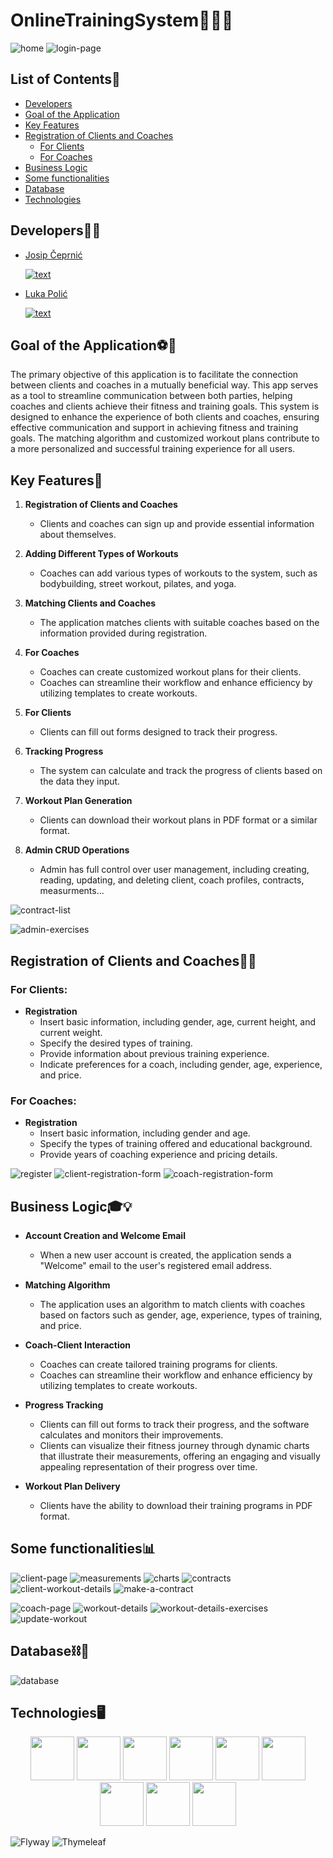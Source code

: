 # OnlineTrainingSystem💪🏋️‍♀️

![home](https://github.com/Cepa95/OnlineTrainingSystem/assets/124800316/9dbf35cf-370d-4d46-916f-830bb709b18c)
![login-page](https://github.com/Cepa95/OnlineTrainingSystem/assets/124800316/c7d24cc9-6f8c-4120-8d8b-82d97d198851)


## List of Contents📜
* [Developers](#developers)
* [Goal of the Application](#goal-of-the-application)
* [Key Features](#key-features)
* [Registration of Clients and Coaches](#registration-of-clients-and-coaches)
  * [For Clients](#for-clients)
  * [For Coaches](#for-coaches)  
* [Business Logic](#business-logic)
* [Some functionalities](#some-functionalities)
* [Database](#database)
* [Technologies](#technologies)


## Developers👨‍💻
* [Josip Čeprnić](https://github.com/Cepa95)
  
  [![text](https://img.shields.io/badge/LinkedIn-0077B5?style=for-the-badge&logo=linkedin&logoColor=white)](https://www.linkedin.com/in/josip-ceprnic/)
  
* [Luka Polić](https://github.com/PolicLL)
  
  [![text](https://img.shields.io/badge/LinkedIn-0077B5?style=for-the-badge&logo=linkedin&logoColor=white)](https://www.linkedin.com/in/luka-polic-a3a848231/)



## Goal of the Application⚽🥅
The primary objective of this application is to facilitate the connection between clients and coaches in a mutually beneficial way. This app serves as a tool to streamline communication between both parties, helping coaches and clients achieve their fitness and training goals. This system is designed to enhance the experience of both clients and coaches, ensuring effective communication and support in achieving fitness and training goals. The matching algorithm and customized workout plans contribute to a more personalized and successful training experience for all users.

## Key Features🔑

1. **Registration of Clients and Coaches**
   - Clients and coaches can sign up and provide essential information about themselves.

2. **Adding Different Types of Workouts**
   - Coaches can add various types of workouts to the system, such as bodybuilding, street workout, pilates, and yoga.

3. **Matching Clients and Coaches**
   - The application matches clients with suitable coaches based on the information provided during registration.

4. **For Coaches**
   - Coaches can create customized workout plans for their clients.
   - Coaches can streamline their workflow and enhance efficiency by utilizing templates to create workouts.

5. **For Clients**
   - Clients can fill out forms designed to track their progress.

6. **Tracking Progress**
   - The system can calculate and track the progress of clients based on the data they input.

7. **Workout Plan Generation**
   - Clients can download their workout plans in PDF format or a similar format.
     
8. **Admin CRUD Operations**
   - Admin has full control over user management, including creating, reading, updating, and deleting client, coach profiles, contracts, measurments...

     

![contract-list](https://github.com/Cepa95/OnlineTrainingSystem/assets/124800316/08d100e0-4386-4492-9e5e-e16bf4aade97)

![admin-exercises](https://github.com/Cepa95/OnlineTrainingSystem/assets/124800316/43ddf960-7444-479e-a1eb-aaf5832e1457)


## Registration of Clients and Coaches📲📝

### For Clients:

- **Registration**
  - Insert basic information, including gender, age, current height, and current weight.
  - Specify the desired types of training.
  - Provide information about previous training experience.
  - Indicate preferences for a coach, including gender, age, experience, and price.

### For Coaches:

- **Registration**
  - Insert basic information, including gender and age.
  - Specify the types of training offered and educational background.
  - Provide years of coaching experience and pricing details.

![register](https://github.com/Cepa95/OnlineTrainingSystem/assets/124800316/9793e2e5-35a1-4e56-8c85-916d79ef6eb3)
![client-registration-form](https://github.com/Cepa95/OnlineTrainingSystem/assets/124800316/d26b0ea3-e063-437b-b27d-af7aa89ce614)
![coach-registration-form](https://github.com/Cepa95/OnlineTrainingSystem/assets/124800316/6f0632bf-cf11-491b-b760-42ed87b76fa4)



## Business Logic🎓💡

- **Account Creation and Welcome Email**
  - When a new user account is created, the application sends a "Welcome" email to the user's registered email address.

- **Matching Algorithm**
  - The application uses an algorithm to match clients with coaches based on factors such as gender, age, experience, types of training, and price.

- **Coach-Client Interaction**
  - Coaches can create tailored training programs for clients.
  - Coaches can streamline their workflow and enhance efficiency by utilizing templates to create workouts.

- **Progress Tracking**
  - Clients can fill out forms to track their progress, and the software calculates and monitors their improvements.
  - Clients can visualize their fitness journey through dynamic charts that illustrate their measurements, offering an engaging and visually appealing representation of their progress over time.

- **Workout Plan Delivery**
  - Clients have the ability to download their training programs in PDF format.



## Some functionalities📊

![client-page](https://github.com/Cepa95/OnlineTrainingSystem/assets/124800316/09bd3fca-ed70-4ce7-af6e-ddf259fb5865)
![measurements](https://github.com/Cepa95/OnlineTrainingSystem/assets/124800316/9aa65ead-740a-4bb7-ba34-a7b0471a2f7e)
![charts](https://github.com/Cepa95/OnlineTrainingSystem/assets/124800316/33aae7e2-a115-4417-a01c-71916a3bcac8)
![contracts](https://github.com/Cepa95/OnlineTrainingSystem/assets/124800316/b0b49387-bcc4-4dd4-a5b1-4138383b3e7d)
![client-workout-details](https://github.com/Cepa95/OnlineTrainingSystem/assets/124800316/6fd9479e-2f5c-4b5c-9b9e-3a2756e7ddd0)
![make-a-contract](https://github.com/Cepa95/OnlineTrainingSystem/assets/124800316/4a406b00-c5c1-4f22-a64c-ddeaa6d74ceb)


![coach-page](https://github.com/Cepa95/OnlineTrainingSystem/assets/124800316/42b57039-50aa-48de-a92d-168cd7511dc5)
![workout-details](https://github.com/Cepa95/OnlineTrainingSystem/assets/124800316/31c4cf26-96eb-437e-b3d0-81b4b67cc0b8)
![workout-details-exercises](https://github.com/Cepa95/OnlineTrainingSystem/assets/124800316/47662e1a-82e0-4dbb-8fe9-5ffe37584ff7)
![update-workout](https://github.com/Cepa95/OnlineTrainingSystem/assets/124800316/4792b137-52c1-4879-bd27-176286b71ca5)


## Database⛓🔑
![database](https://github.com/OSS-Java-Seminar-2023/OnlineTrainingSystem/assets/124800316/3826f440-fc49-43d3-a68c-f4211f2fb792)


## Technologies🖥
  <p align="center">
  <img src="https://cdn.jsdelivr.net/gh/devicons/devicon/icons/java/java-original-wordmark.svg" height="70"/>
  <img src="https://cdn.jsdelivr.net/gh/devicons/devicon/icons/spring/spring-original-wordmark.svg" height="70"/>  
  <img src="https://cdn.jsdelivr.net/gh/devicons/devicon/icons/intellij/intellij-original-wordmark.svg" height="70"/> 
  <img src="https://cdn.jsdelivr.net/gh/devicons/devicon/icons/html5/html5-original-wordmark.svg" height="70"/>
  <img src="https://cdn.jsdelivr.net/gh/devicons/devicon/icons/css3/css3-original-wordmark.svg" height="70"/>
  <img src="https://cdn.jsdelivr.net/gh/devicons/devicon/icons/bootstrap/bootstrap-original-wordmark.svg" height="70" />
  <img src="https://cdn.jsdelivr.net/gh/devicons/devicon/icons/javascript/javascript-original.svg" height="70" />
  <img src="https://cdn.jsdelivr.net/gh/devicons/devicon/icons/postgresql/postgresql-original-wordmark.svg" height="70" />
  <img src="https://cdn.jsdelivr.net/gh/devicons/devicon/icons/docker/docker-original-wordmark.svg" height="70"/>

    
  ![Flyway](https://img.shields.io/badge/flyway-flyway?color=red)
  ![Thymeleaf](https://img.shields.io/badge/Thymeleaf-Thymeleaf?color=greem)
  </p>

  


  
